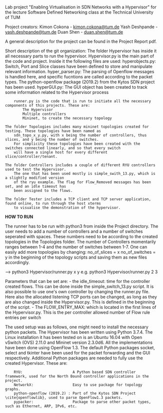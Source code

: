 Lab project "Enabling Virtualisation in SDN Networks with a Hypervisor"
for the lecture Software Defined Networking class at the Technical University of TUM

Project creators:
    Kimon Cokona    - kimon.cokona@tum.de
    Yash Deshpande  - yash.deshpande@tum.de
    Duan Shen       - duan.shen@tum.de

A general description for the project can be found in the Project Report pdf.


Short description of the git organization:
    The folder Hypervisor has inside it all necessary parts to run the hypervisor.
        Hypervisor.py is the main part of the code and project. Inside it the following files are used:
            hyperobjects.py: Switch, Port and Slice classes have been defined to store and manipulate relevant information.
            hyper_parser.py: The parsing of Openflow messages is handled here, and specific fucntions are called according 
                             to the packet types. The python-openflow package (2019.2) from the Kytos SDN project has been used.
            hyperGUI.py:     The GUI object has been created to track some information related to the Hypervisor process
        
        runner.py is the code that is run to initiate all the necessary components of this projects. These are:
            The Hypervisor
            Multiple controllers
            Mininet, to create the necessary topology
    
    The folder Topologies includes many mininet topologies created for testing. These topologies have been named as
        sdn_topo_x_y.py, with x being the number of controllers, thus slices, and y being the number of switches.
        For simplicity these topologies have been created with the switches connected linearly, and so that every switch
        will have a single host for every different slice/controller/tenant.
    
    The folder Controllers includes a couple of different RYU controllers used to test the Hypervisor.
        The one that has been used mostly is simple_swith_13.py, which is a slightly modified version
        of the ryu example. The flag for Flow_Removed messages has been set, and an idle timeout has 
        been assigned to the flows.
    
    The folder Tester includes a TCP client and TCP server application, found online, to run through the host xterms
        to visualise the demonstration of the hypervisor.
    

**HOW TO RUN**

The runner has to be run with python3 from inside the Project directory. The user needs to add a number of controllers and a number of switches seperated with spaces. These numbers need to be according to the created topologies in the Topologies folder. The number of Controllers momentarily ranges between 1-4 and the number of switches between 1-7. One can easily add more topologies by changing:
        no_of_slices    = x
		no_of_switches  = y
in the beginning of the topology scripts and saving them as new files accordingly.

--> python3 Hypervisor/runner.py x y
    e.g. python3 Hypervisor/runner.py 2 3

Parameters that can be set are:
    - the idle_timeout: time for the controller created flows. This can be done inside the simple_switch_13.py script. It is also possible to use one's own controller by changing the runner.py file. Here also the allocated listening TCP ports can be changed, as long as they are also changed inside the Hypervisor.py. This is defined in the beginning of the script.
    - The FLOW_ENTRY_MAX: which is located in the first lines of the Hypervisor.py. This is the per controller allowed number of Flow rule entries per switch


The used setup was as follows, one might need to install the necessary python packets.
    The Hypervisor has been written using Python 3.7.4. 
    The Linux installation it has been tested on is an Ubuntu 16.04 with Open vSwitch (OVS) 2.11.0 and Mininet version 2.3.0d6. 
    All the implementations have been done using OpenFlow 1.3. 
    The default Python packages socket, select and tkinter have been used for the packet forwarding and the GUI respectively. 
    Additional Python packages are needed to fully use the created Hypervisor. These are: 

        RYU:                       A Python based SDN controller framework, used for the North Bound controller applications in the project.
        NetworkX:                  Easy to use package for topology graphs.
        python-openflow (2019.2) : Part of the Kytos SDN Project \cite{openflowlib}, used to parse OpenFlow1.3 packets.
        pypacker:                  Package to parse other packet types, such as Ethernet, ARP, IPv6, etc.
        
